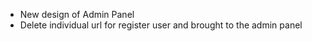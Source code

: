 + New design of Admin Panel
+ Delete individual url for register user and brought to the admin panel